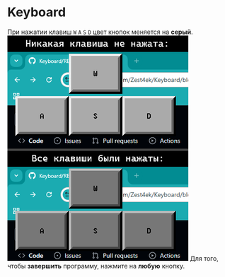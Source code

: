 # Keyboard
При нажатии клавиш `W` `A` `S` `D` цвет кнопок меняется на **серый**.
![](image.png?raw=true)
Для того, чтобы **завершить** программу, нажмите на **любую** кнопку.
